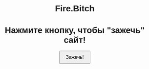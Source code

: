 # Fire.Bitch
<html lang="ru">
<head>
    <meta charset="UTF-8">
    <meta name="viewport" content="width=device-width, initial-scale=1.0">
    <title>Горящий сайт</title>
    <style>
        body {
            text-align: center;
            padding: 50px;
            font-family: Arial, sans-serif;
            overflow: hidden; /* Скрывает прокрутку при видео */
        }
        .button {
            padding: 10px 20px;
            font-size: 16px;
            cursor: pointer;
        }
        .error {
            display: none;
            color: red;
            font-size: 24px;
            margin-top: 20px;
        }
        #fireVideo {
            position: absolute;
            top: 0;
            left: 0;
            width: 100%;
            height: 100%;
            object-fit: cover;
            display: none; /* Скрываем видео изначально */
        }
    </style>
</head>
<body>

<h1>Нажмите кнопку, чтобы "зажечь" сайт!</h1>
<button class="button" onclick="ignite()">Зажечь!</button>
<div class="error" id="error">Ошибка: Сайт загорелся!</div>
<video id="fireVideo" autoplay muted>
    <source src="" type="video/mp4">
    Ваш браузер не поддерживает видео.
</video>

<script>
    function ignite() {
        document.getElementById('fireVideo').style.display = 'block'; // Показываем видео
        document.getElementById('fireVideo').play(); // Запускаем видео

        setTimeout(() => {
            document.getElementById('fireVideo').style.display = 'none'; // Скрываем видео через 5 секунд
            document.getElementById('error').style.display = 'block'; // Показываем сообщение об ошибке
        }, 5000); // Через 5 секунд
    }
</script>

</body>
</html>
